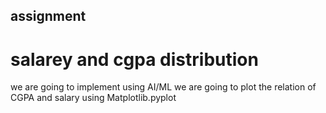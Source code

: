 ## assignment
# salarey and cgpa distribution
we are going to implement using AI/ML
we are going to plot the relation of CGPA and salary using Matplotlib.pyplot
